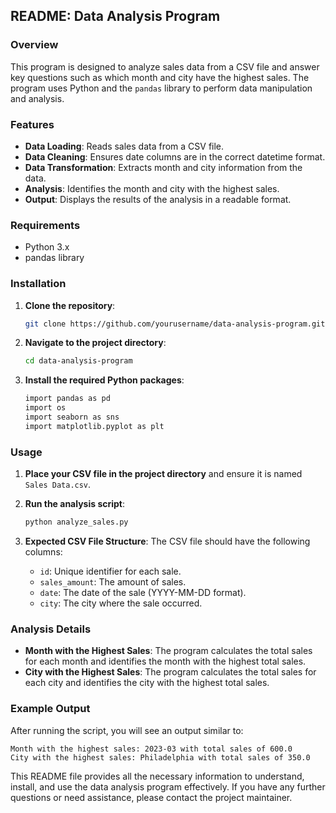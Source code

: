 ## README: Data Analysis Program

### Overview
This program is designed to analyze sales data from a CSV file and answer key questions such as which month and city have the highest sales. The program uses Python and the `pandas` library to perform data manipulation and analysis.

### Features
- **Data Loading**: Reads sales data from a CSV file.
- **Data Cleaning**: Ensures date columns are in the correct datetime format.
- **Data Transformation**: Extracts month and city information from the data.
- **Analysis**: Identifies the month and city with the highest sales.
- **Output**: Displays the results of the analysis in a readable format.

### Requirements
- Python 3.x
- pandas library

### Installation
1. **Clone the repository**:
    ```sh
    git clone https://github.com/yourusername/data-analysis-program.git
    ```
2. **Navigate to the project directory**:
    ```sh
    cd data-analysis-program
    ```
3. **Install the required Python packages**:
    ```sh
    import pandas as pd
    import os
    import seaborn as sns
    import matplotlib.pyplot as plt
    ```
### Usage
1. **Place your CSV file in the project directory** and ensure it is named `Sales Data.csv`.

2. **Run the analysis script**:
    ```sh
    python analyze_sales.py
    ```

3. **Expected CSV File Structure**:
    The CSV file should have the following columns:
    - `id`: Unique identifier for each sale.
    - `sales_amount`: The amount of sales.
    - `date`: The date of the sale (YYYY-MM-DD format).
    - `city`: The city where the sale occurred.

### Analysis Details
- **Month with the Highest Sales**:
    The program calculates the total sales for each month and identifies the month with the highest total sales.
- **City with the Highest Sales**:
    The program calculates the total sales for each city and identifies the city with the highest total sales.

### Example Output
After running the script, you will see an output similar to:
```
Month with the highest sales: 2023-03 with total sales of 600.0
City with the highest sales: Philadelphia with total sales of 350.0
```
This README file provides all the necessary information to understand, install, and use the data analysis program effectively. If you have any further questions or need assistance, please contact the project maintainer.
